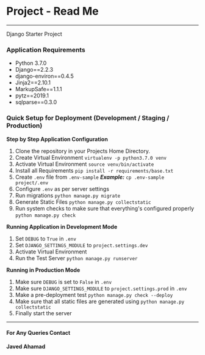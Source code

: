 # Project - Read Me
---
Django Starter Project

### **Application Requirements**
* Python 3.7.0
* Django==2.2.3
* django-environ==0.4.5
* Jinja2==2.10.1
* MarkupSafe==1.1.1
* pytz==2019.1
* sqlparse==0.3.0


### **Quick Setup for Deployment (Development / Staging / Production)**

**Step by Step Application Configuration**

1. Clone the repository in your Projects Home Directory.
2. Create Virtual Environment `virtualenv -p python3.7.0 venv`
4. Activate Virtual Environment `source venv/bin/activate`
5. Install all Requirements `pip install -r requirements/base.txt`
6. Create `.env` file from `.env-sample`
**_Example:_** `cp .env-sample project/.env`
8. Configure `.env` as per server settings
9. Run migrations `python manage.py migrate`
10. Generate Static Files `python manage.py collectstatic`
11. Run system checks to make sure that everything's configured properly `python manage.py check`


**Running Application in Development Mode**

1. Set `DEBUG` to `True` in `.env`
2. Set `DJANGO_SETTINGS_MODULE` to `project.settings.dev`
3. Activate Virtual Environment
4. Run the Test Server `python manage.py runserver`


**Running in Production Mode**

1. Make sure `DEBUG` is set to `False` in `.env`
2. Make sure `DJANGO_SETTINGS_MODULE` to `project.settings.prod` in `.env`
3. Make a pre-deployment test `python manage.py check --deploy`
4. Make sure that all static files are generated using `python manage.py collectstatic`
5. Finally start the server

---
#### For Any Queries Contact
**Javed Ahamad**
